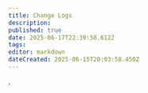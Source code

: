 ```yaml
---
title: Change Logs
description: 
published: true
date: 2025-06-17T22:39:58.612Z
tags: 
editor: markdown
dateCreated: 2025-06-15T20:03:58.450Z
---
```


.
